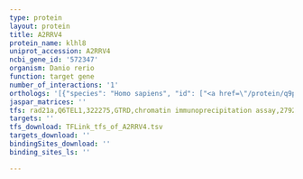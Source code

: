 ```yaml
---
type: protein
layout: protein
title: A2RRV4
protein_name: klhl8
uniprot_accession: A2RRV4
ncbi_gene_id: '572347'
organism: Danio rerio
function: target gene
number_of_interactions: '1'
orthologs: '[{"species": "Homo sapiens", "id": ["<a href=\"/protein/q9p2g9\">Q9P2G9</a>"]}, {"species": "Mus musculus", "id": ["<a href=\"/protein/p59280\">P59280</a>"]}, {"species": "Rattus norvegicus", "id": ["<a href=\"/protein/d3zhe1\">D3ZHE1</a>"]}, {"species": "Caenorhabditis elegans", "id": ["A0A0K3AY66"]}]'
jaspar_matrices: ''
tfs: rad21a,Q6TEL1,322275,GTRD,chromatin immunoprecipitation assay,27924024%5Buid%5D,No
targets: ''
tfs_download: TFLink_tfs_of_A2RRV4.tsv
targets_download: ''
bindingSites_download: ''
binding_sites_ls: ''

---
```

